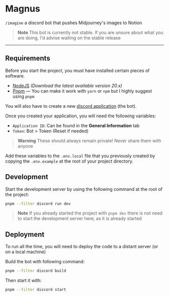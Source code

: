 # Magnus
`/imagine` a discord bot that pushes Midjourney's images to Notion

> **Note**
> This bot is currently not stable. If you are unsure about what you are doing, I'd advise waiting on the stable release

---

## Requirements
Before you start the project, you must have installed certain pieces of software.
- [NodeJS](https://nodejs.org/en) _(Download the latest available version 20.x)_
- [Pnpm](https://pnpm.io/installation) — You can make it work with `yarn` or `npm` but I highly suggest using `pnpm`

You will also have to create a new [discord application](https://discord.com/developers/applications) (the bot).

Once you created your application, you will need the following variables: 
- `Application ID`: Can be found in the **General Information** tab
- `Token`: Bot > Token (Reset if needed)

> **Warning**
> These should always remain private! Never share them with anyone

Add these variables to the `.env.local` file that you previously created by copying the `.env.example` at the root of your project directory.

## Development

Start the development server by using the following command at the root of the project:
```bash
pnpm --filter discord run dev
```

> **Note**
> If you already started the project with `pnpm dev` there is not need to start the development server here, as it is already started

## Deployment

To run all the time, you will need to deploy the code to a distant server (or on a local machine)

Build the bot with following command:
```bash
pnpm --filter discord build
```

Then start it with:
```bash
pnpm --filter discord start
```